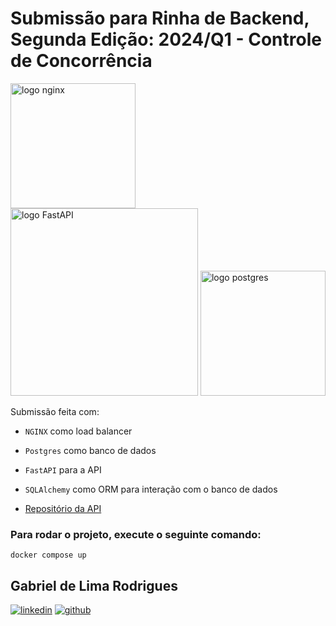 # Submissão para Rinha de Backend, Segunda Edição: 2024/Q1 - Controle de Concorrência

<img src="https://upload.wikimedia.org/wikipedia/commons/c/c5/Nginx_logo.svg" alt="logo nginx" width="200" height="auto">
<br />
<img src="https://fastapi.tiangolo.com/img/logo-margin/logo-teal.png" alt="logo FastAPI" width="300" height="auto">
<img src="https://upload.wikimedia.org/wikipedia/commons/2/29/Postgresql_elephant.svg" alt="logo postgres" width="200" height="auto">

Submissão feita com:

- `NGINX` como load balancer
- `Postgres` como banco de dados
- `FastAPI` para a API
- `SQLAlchemy` como ORM para interação com o banco de dados

- [Repositório da API](https://github.com/galimarodrigues/rinha-backend-2024-fastapi)

### Para rodar o projeto, execute o seguinte comando:

```
docker compose up
```

## Gabriel de Lima Rodrigues

[![linkedin](https://img.shields.io/badge/LinkedIn-0077B5?style=for-the-badge&logo=linkedin&logoColor=white)](https://www.linkedin.com/in/gabriel-lr/)
[![github](https://img.shields.io/badge/GitHub-100000?style=for-the-badge&logo=github&logoColor=white)](https://github.com/galimarodrigues)